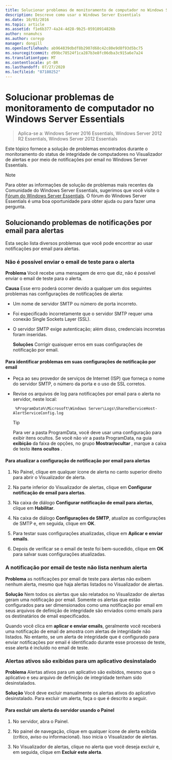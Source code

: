 ```yaml
---
title: Solucionar problemas de monitoramento de computador no Windows Server Essentials
description: Descreve como usar o Windows Server Essentials
ms.date: 10/03/2016
ms.topic: article
ms.assetid: f1e6b377-4a24-4d28-9b25-05910914826b
author: nnamuhcs
ms.author: coreyp
manager: dongill
ms.openlocfilehash: ab964839dbdf8b2907d68c42c80e9d8f93d5bc75
ms.sourcegitcommit: d99bc78524f1ca287b3e8fc06dba3c915a6e7a24
ms.translationtype: MT
ms.contentlocale: pt-BR
ms.lasthandoff: 07/27/2020
ms.locfileid: "87180252"
---
```

# <a name="troubleshoot-computer-monitoring-in-windows-server-essentials"></a>Solucionar problemas de monitoramento de computador no Windows Server Essentials

> Aplica-se a: Windows Server 2016 Essentials, Windows Server 2012 R2 Essentials, Windows Server 2012 Essentials

Este tópico fornece a solução de problemas encontrados durante o monitoramento do status de integridade de computadores no Visualizador de alertas e por meio de notificações por email no Windows Server Essentials.

> [!NOTE]
> Para obter as informações de solução de problemas mais recentes da Comunidade do Windows Server Essentials, sugerimos que você visite o [Fórum do Windows Server Essentials](https://docs.microsoft.com/answers/topics/windows-server-essentials.html). O fórum do Windows Server Essentials é uma boa oportunidade para obter ajuda ou para fazer uma pergunta.

## <a name="troubleshooting-email-notifications-for-alerts"></a>Solucionando problemas de notificações por email para alertas

 Esta seção lista diversos problemas que você pode encontrar ao usar notificações por email para alertas.

### <a name="cannot-send-the-test-email-for-the-alert"></a>Não é possível enviar o email de teste para o alerta

 **Problema** Você recebe uma mensagem de erro que diz, não é possível enviar o email de teste para o alerta.

 **Causa** Esse erro poderá ocorrer devido a qualquer um dos seguintes problemas nas configurações de notificações de alerta:

- Um nome de servidor SMTP ou número de porta incorreto.

- Foi especificado incorretamente que o servidor SMTP requer uma conexão Single Sockets Layer (SSL).

- O servidor SMTP exige autenticação; além disso, credenciais incorretas foram inseridas.

  **Soluções** Corrigir quaisquer erros em suas configurações de notificação por email.

#### <a name="to-identify-issues-in-your-email-notification-settings"></a>Para identificar problemas em suas configurações de notificação por email

- Peça ao seu provedor de serviços de Internet (ISP) que forneça o nome do servidor SMTP, o número da porta e o uso de SSL corretos.

- Revise os arquivos de log para notificações por email para o alerta no servidor, neste local:

    ` %ProgramData%\Microsoft\Windows Server\Logs\SharedServiceHost-AlertServiceConfig.log`

    > [!TIP]
    > Para ver a pasta ProgramData, você deve usar uma configuração para exibir itens ocultos. Se você não vir a pasta ProgramData, na guia **exibição** da faixa de opções, no grupo **Mostrar/ocultar** , marque a caixa de texto **itens ocultos** .

#### <a name="to-update-your-email-notification-setup-for-alerts"></a>Para atualizar a configuração de notificação por email para alertas

1. No Painel, clique em qualquer ícone de alerta no canto superior direito para abrir o Visualizador de alerta.

2. Na parte inferior do Visualizador de alertas, clique em **Configurar notificação de email para alertas**.

3. Na caixa de diálogo **Configurar notificação de email para alertas**, clique em **Habilitar**.

4. Na caixa de diálogo **Configurações de SMTP**, atualize as configurações de SMTP e, em seguida, clique em **OK**.

5. Para testar suas configurações atualizadas, clique em **Aplicar e enviar emails**.

6. Depois de verificar se o email de teste foi bem-sucedido, clique em **OK** para salvar suas configurações atualizadas.

### <a name="test-email-notification-does-not-list-any-alerts"></a>A notificação por email de teste não lista nenhum alerta

**Problema** as notificações por email de teste para alertas não exibem nenhum alerta, mesmo que haja alertas listados no Visualizador de alertas.

**Solução** Nem todos os alertas que são relatados no Visualizador de alertas geram uma notificação por email. Somente os alertas que estão configurados para ser dimensionados como uma notificação por email em seus arquivos de definição de integridade são enviados como emails para os destinatários de email especificados.

Quando você clica em **aplicar e enviar emails**, geralmente você receberá uma notificação de email de amostra com alertas de integridade não listados. No entanto, se um alerta de integridade que é configurado para enviar notificações por email é identificado durante esse processo de teste, esse alerta é incluído no email de teste.

### <a name="active-alerts-are-displayed-for-an-uninstalled-application"></a>Alertas ativos são exibidas para um aplicativo desinstalado

**Problema** Alertas ativos para um aplicativo são exibidos, mesmo que o aplicativo e seu arquivo de definição de integridade tenham sido desinstalados.

**Solução** Você deve excluir manualmente os alertas ativos do aplicativo desinstalado. Para excluir um alerta, faça o que é descrito a seguir.

#### <a name="to-delete-an-alert-from-the-server-by-using-the-dashboard"></a>Para excluir um alerta do servidor usando o Painel

1. No servidor, abra o Painel.

2. No painel de navegação, clique em qualquer ícone de alerta exibida (crítico, aviso ou informacional). Isso inicia o Visualizador de alertas.

3. No Visualizador de alertas, clique no alerta que você deseja excluir e, em seguida, clique em **Excluir este alerta**.
